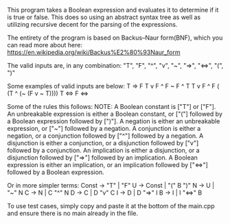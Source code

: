 This program takes a Boolean expression and evaluates it to determine if it is true or false. This does so using an abstract syntax tree as well as utilizing recursive decent for the parsing of the expressions.

The entirety of the program is based on Backus–Naur form(BNF), which you can read more about here: https://en.wikipedia.org/wiki/Backus%E2%80%93Naur_form

The valid inputs are, in any combination: "T", "F", "^", "v", "~", "=>", "<=>", "(", ")"

Some examples of valid inputs are below: T => F
T v F ^ F ~ F ^ T T v F ^ F ( (T ^ (~ (F v ~ T)))) T <=> F <=>

Some of the rules this follows: NOTE: A Boolean constant is ["T"] or ["F"]. An unbreakable expression is either a Boolean constant, or ["("] followed by a Boolean expression followed by [")"]. A negation is either an unbreakable expression, or ["~"] followed by a negation. A conjunction is either a negation, or a conjunction followed by ["^"] followed by a negation. A disjunction is either a conjunction, or a disjunction followed by ["v"] followed by a conjunction. An implication is either a disjunction, or a disjunction followed by ["=>"] followed by an implication. A Boolean expression is either an implication, or an implication followed by ["<=>"] followed by a Boolean expression.

Or in more simpler terms: Const → "T" | "F" U → Const | "(" B ")" N → U | "~" N C → N | C "^" N D → C | D "v" C
I → D | D "=>" I B → I | I "<=>" B


To use test cases, simply copy and paste it at the bottom of the main.cpp and ensure there is no main already in the file.
